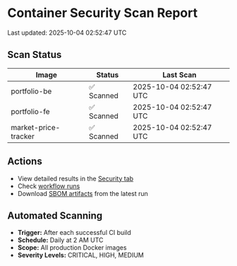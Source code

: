 # Container Security Scan Report

Last updated: 2025-10-04 02:52:47 UTC

## Scan Status

| Image | Status | Last Scan |
|-------|--------|-----------|
| portfolio-be | ✅ Scanned | 2025-10-04 02:52:47 UTC |
| portfolio-fe | ✅ Scanned | 2025-10-04 02:52:47 UTC |
| market-price-tracker | ✅ Scanned | 2025-10-04 02:52:47 UTC |

## Actions

- View detailed results in the [Security tab](https://github.com/ktenman/portfolio/security/code-scanning)
- Check [workflow runs](https://github.com/ktenman/portfolio/actions/workflows/trivy-scan.yml)
- Download [SBOM artifacts](https://github.com/ktenman/portfolio/actions/workflows/trivy-scan.yml) from the latest run

## Automated Scanning

- **Trigger:** After each successful CI build
- **Schedule:** Daily at 2 AM UTC
- **Scope:** All production Docker images
- **Severity Levels:** CRITICAL, HIGH, MEDIUM

